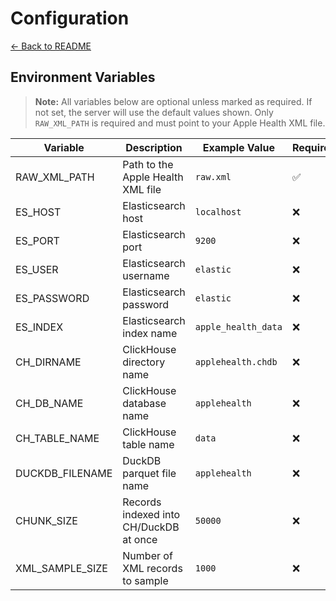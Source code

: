 # Configuration

[← Back to README](../README.md)

## Environment Variables

> **Note:** All variables below are optional unless marked as required. If not set, the server will use the default values shown. Only `RAW_XML_PATH` is required and must point to your Apple Health XML file.

| Variable           | Description                                | Example Value         | Required |
|--------------------|--------------------------------------------|----------------------|----------|
| RAW_XML_PATH       | Path to the Apple Health XML file           | `raw.xml`            | ✅       |
| ES_HOST            | Elasticsearch host                          | `localhost`          | ❌       |
| ES_PORT            | Elasticsearch port                          | `9200`               | ❌       |
| ES_USER            | Elasticsearch username                      | `elastic`            | ❌       |
| ES_PASSWORD        | Elasticsearch password                      | `elastic`            | ❌       |
| ES_INDEX           | Elasticsearch index name                    | `apple_health_data`  | ❌       |
| CH_DIRNAME         | ClickHouse directory name                   | `applehealth.chdb`   | ❌       |
| CH_DB_NAME         | ClickHouse database name                    | `applehealth`        | ❌       |
| CH_TABLE_NAME      | ClickHouse table name                       | `data`               | ❌       |
| DUCKDB_FILENAME    | DuckDB parquet file name                    | `applehealth`        | ❌       |
| CHUNK_SIZE         | Records indexed into CH/DuckDB at once      | `50000`              | ❌       |
| XML_SAMPLE_SIZE    | Number of XML records to sample             | `1000`               | ❌       |
